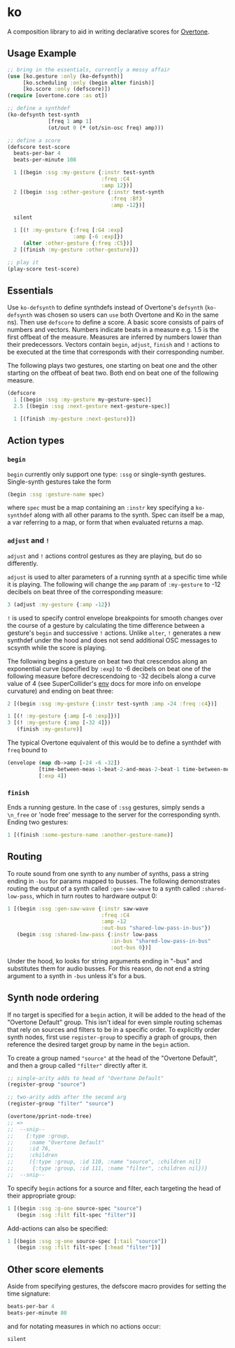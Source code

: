 # ko
A composition library to aid in writing declarative scores for [Overtone](http://overtone.github.io/).
## Usage Example

```clojure
;; bring in the essentials, currently a messy affair
(use [ko.gesture :only (ko-defsynth)]
     [ko.scheduling :only (begin alter finish)]
     [ko.score :only (defscore)])
(require [overtone.core :as ot])

;; define a synthdef
(ko-defsynth test-synth
             [freq 1 amp 1]
             (ot/out 0 (* (ot/sin-osc freq) amp)))

;; define a score
(defscore test-score
  beats-per-bar 4
  beats-per-minute 108

  1 [(begin :ssg :my-gesture {:instr test-synth
                              :freq :C4
                              :amp 12})]
  2 [(begin :ssg :other-gesture {:instr test-synth
                                 :freq :Bf3
                                 :amp -12})]

  silent

  1 [(! :my-gesture {:freq [:G4 :exp]
                     :amp [-6 :exp]})
     (alter :other-gesture {:freq :C5})]
  2 [(finish :my-gesture :other-gesture)])

;; play it
(play-score test-score)
```

## Essentials

Use `ko-defsynth` to define synthdefs instead of Overtone's `defsynth`
(`ko-defsynth` was chosen so users can `use` both Overtone and Ko in
the same ns).  Then use `defscore` to define a score. A basic score
consists of pairs of numbers and vectors. Numbers indicate beats in a
measure e.g. 1.5 is the first offbeat of the measure. Measures are
inferred by numbers lower than their predecessors.  Vectors contain
`begin`, `adjust`, `finish` and `!` actions to be executed at the time
that corresponds with their corresponding number.

The following plays two gestures, one starting on beat one and the
other starting on the offbeat of beat two. Both end on beat one of the
following measure.

```clojure
(defscore
  1 [(begin :ssg :my-gesture my-gesture-spec)]
  2.5 [(begin :ssg :next-gesture next-gesture-spec)]

  1 [(finish :my-gesture :next-gesture)])
```

## Action types

### `begin`

`begin` currently only support one type: `:ssg` or single-synth gestures.
Single-synth gestures take the form

```clojure
(begin :ssg :gesture-name spec)
```

where `spec` must be a map containing an `:instr` key specifying
a `ko-synthdef` along with all other params to the synth. Spec
can itself be a map, a var referring to a map, or form that when
evaluated returns a map.

### `adjust` and `!`

`adjust` and `!` actions control gestures as they are playing, but do so
differently.

`adjust` is used to alter parameters of a running synth at
a specific time while it is playing. The following will change
the `amp` param of `:my-gesture` to -12 decibels on beat three of the
corresponding measure:

```clojure
3 (adjust :my-gesture {:amp -12})
```

`!` is used to specify control envelope breakpoints for smooth
changes over the course of a gesture by calculating the time
difference between a gesture's `begin` and successive `!` actions.
Unlike `alter`, `!` generates a new synthdef under the hood and does
not send additional OSC messages to scsynth while the score is playing.

The following begins a gesture on beat two that crescendos along an
exponential curve (specified by `:exp`) to -6 decibels on beat one of
the following measure before decrescendoing to -32 decibels along a curve
value of 4 (see SuperCollider's [env](http://doc.sccode.org/Classes/Env.html) docs
for more info on envelope curvature) and ending on beat three:

```clojure
2 [(begin :ssg :my-gesture {:instr test-synth :amp -24 :freq :c4})]

1 [(! :my-gesture {:amp [-6 :exp]})]
3 [(! :my-gesture {:amp [-32 4]})
   (finish :my-gesture)]
```

The typical Overtone equivalent of this would be to define a synthdef with `freq` bound
to
```clojure
(envelope (map db->amp [-24 -6 -32])
          [time-between-meas-1-beat-2-and-meas-2-beat-1 time-between-meas-2-beat-1-and-meas-2-beat-3]
          [:exp 4])
```

### `finish`

Ends a running gesture. In the case of `:ssg` gestures, simply sends a
`\n_free` or 'node free' message to the server for the corresponding
synth. Ending two gestures:

```clojure
1 [(finish :some-gesture-name :another-gesture-name)]
```

## Routing

To route sound from one synth to any number of synths, pass a string
ending in `-bus` for params mapped to busses. The following
demonstrates routing the output of a synth called `:gen-saw-wave` to
a synth called `:shared-low-pass`, which in turn routes to hardware
output 0:

```clojure
1 [(begin :ssg :gen-saw-wave {:instr saw-wave
                              :freq :C4
                              :amp -12
                              :out-bus "shared-low-pass-in-bus"})
   (begin :ssg :shared-low-pass {:instr low-pass
                                 :in-bus "shared-low-pass-in-bus"
                                 :out-bus 0})]
```

Under the hood, ko looks for string arguments ending in "-bus" and
substitutes them for audio busses. For this reason, do not end a
string argument to a synth in `-bus` unless it's for a bus.

## Synth node ordering

If no target is specified for a `begin` action, it will be added to
the head of the "Overtone Default" group. This isn't ideal for even
simple routing schemas that rely on sources and filters to be in a
specific order. To explicitly order synth nodes, first use
`register-group` to specifiy a graph of groups, then reference the
desired target group by name in the `begin` action.

To create a group named `"source"` at the head of the "Overtone
Default", and then a group called `"filter"` directly after it.

```clojure
;; single-arity adds to head of "Overtone Default"
(register-group "source")

;; two-arity adds after the second arg
(register-group "filter" "source")

(overtone/pprint-node-tree)
;; =>
;;  --snip--
;;    {:type :group,
;;     :name "Overtone Default"
;;     :id 76,
;;     :children
;;     ({:type :group, :id 110, :name "source", :children nil}
;;      {:type :group, :id 111, :name "filter", :children nil})}
;;  --snip--
```

To specify `begin` actions for a source and filter, each targeting
the head of their appropriate group:

```clojure
1 [(begin :ssg :g-one source-spec "source")
   (begin :ssg :filt filt-spec "filter")]
```

Add-actions can also be specified:

```clojure
1 [(begin :ssg :g-one source-spec [:tail "source"])
   (begin :ssg :filt filt-spec [:head "filter"])]
```

## Other score elements

Aside from specifying gestures, the defscore macro provides for setting
the time signature:

```clojure
beats-per-bar 4
beats-per-minute 80
```

and for notating measures in which no actions occur:

```clojure
silent
```
